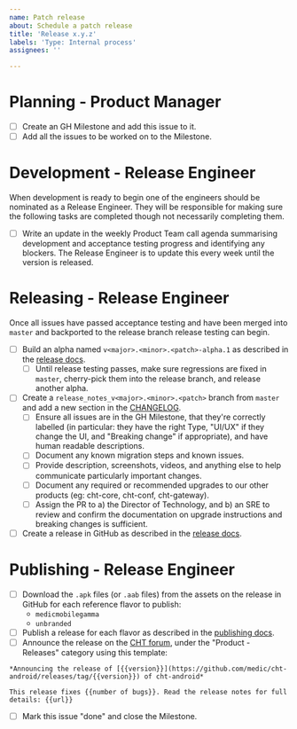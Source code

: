```yaml
---
name: Patch release
about: Schedule a patch release
title: 'Release x.y.z'
labels: 'Type: Internal process'
assignees: ''

---
```


# Planning - Product Manager

- [ ] Create an GH Milestone and add this issue to it.
- [ ] Add all the issues to be worked on to the Milestone.

# Development - Release Engineer

When development is ready to begin one of the engineers should be nominated as a Release Engineer. They will be responsible for making sure the following tasks are completed though not necessarily completing them.

- [ ] Write an update in the weekly Product Team call agenda summarising development and acceptance testing progress and identifying any blockers. The Release Engineer is to update this every week until the version is released.

# Releasing - Release Engineer

Once all issues have passed acceptance testing and have been merged into `master` and backported to the release branch release testing can begin.

- [ ] Build an alpha named `v<major>.<minor>.<patch>-alpha.1` as described in the [release docs](https://docs.communityhealthtoolkit.org/core/guides/android/releasing/#alpha-for-release-testing).
  - [ ] Until release testing passes, make sure regressions are fixed in `master`, cherry-pick them into the release branch, and release another alpha.
- [ ] Create a `release_notes_v<major>.<minor>.<patch>` branch from `master` and add a new section in the [CHANGELOG](https://github.com/medic/cht-android/blob/master/CHANGELOG.md).
  - [ ] Ensure all issues are in the GH Milestone, that they're correctly labelled (in particular: they have the right Type, "UI/UX" if they change the UI, and "Breaking change" if appropriate), and have human readable descriptions.
  - [ ] Document any known migration steps and known issues.
  - [ ] Provide description, screenshots, videos, and anything else to help communicate particularly important changes.
  - [ ] Document any required or recommended upgrades to our other products (eg: cht-core, cht-conf, cht-gateway).
  - [ ] Assign the PR to a) the Director of Technology, and b) an SRE to review and confirm the documentation on upgrade instructions and breaking changes is sufficient.
- [ ] Create a release in GitHub as described in the [release docs](https://docs.communityhealthtoolkit.org/core/guides/android/releasing/#production-release).

# Publishing - Release Engineer

- [ ] Download the `.apk` files (or `.aab` files) from the assets on the release in GitHub for each reference flavor to publish:
  - `medicmobilegamma`
  - `unbranded`
- [ ] Publish a release for each flavor as described in the [publishing docs](https://docs.communityhealthtoolkit.org/core/guides/android/publishing/#google-play-store).
- [ ] Announce the release on the [CHT forum](https://forum.communityhealthtoolkit.org/c/product/releases/26), under the "Product - Releases" category using this template:
```
*Announcing the release of [{{version}}](https://github.com/medic/cht-android/releases/tag/{{version}}) of cht-android*

This release fixes {{number of bugs}}. Read the release notes for full details: {{url}}
```
- [ ] Mark this issue "done" and close the Milestone.
